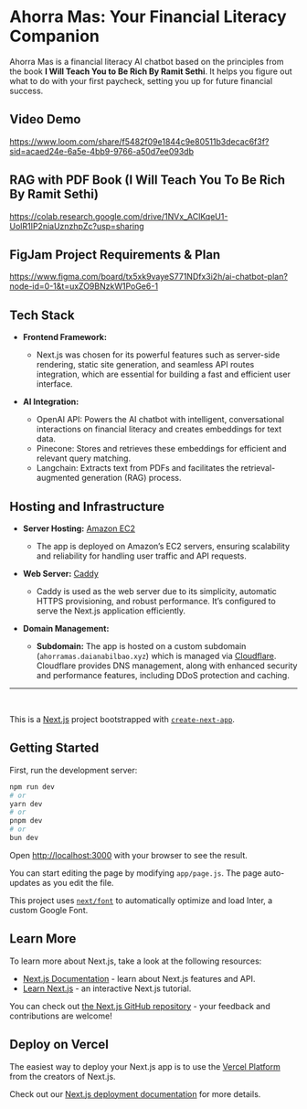# Ahorra Mas: Your Financial Literacy Companion

Ahorra Mas is a financial literacy AI chatbot based on the principles from the book **I Will Teach You to Be Rich By Ramit Sethi**. It helps you figure out what to do with your first paycheck, setting you up for future financial success. 

## Video Demo
https://www.loom.com/share/f5482f09e1844c9e80511b3decac6f3f?sid=acaed24e-6a5e-4bb9-9766-a50d7ee093db

## RAG with PDF Book (I Will Teach You To Be Rich By Ramit Sethi)
https://colab.research.google.com/drive/1NVx_AClKqeU1-UolR1IP2niaUznzhpZc?usp=sharing

## FigJam Project Requirements & Plan
https://www.figma.com/board/tx5xk9vayeS771NDfx3i2h/ai-chatbot-plan?node-id=0-1&t=uxZO9BNzkW1PoGe6-1

## Tech Stack
- **Frontend Framework:**
  - Next.js was chosen for its powerful features such as server-side rendering, static site generation, and seamless API routes integration, which are essential for building a fast and efficient user interface.
  
- **AI Integration:** 
  	- OpenAI API: Powers the AI chatbot with intelligent, conversational interactions on financial literacy and creates embeddings for text data.
	- Pinecone: Stores and retrieves these embeddings for efficient and relevant query matching.
	- Langchain: Extracts text from PDFs and facilitates the retrieval-augmented generation (RAG) process.

## Hosting and Infrastructure

- **Server Hosting:** [Amazon EC2](https://aws.amazon.com/ec2/)
  - The app is deployed on Amazon’s EC2 servers, ensuring scalability and reliability for handling user traffic and API requests.
  
- **Web Server:** [Caddy](https://caddyserver.com/)
  - Caddy is used as the web server due to its simplicity, automatic HTTPS provisioning, and robust performance. It’s configured to serve the Next.js application efficiently.
  
- **Domain Management:**
  - **Subdomain:** The app is hosted on a custom subdomain (`ahorramas.daianabilbao.xyz`) which is managed via [Cloudflare](https://www.cloudflare.com/). Cloudflare provides DNS management, along with enhanced security and performance features, including DDoS protection and caching.
----

<br>

This is a [Next.js](https://nextjs.org/) project bootstrapped with [`create-next-app`](https://github.com/vercel/next.js/tree/canary/packages/create-next-app).

## Getting Started

First, run the development server:

```bash
npm run dev
# or
yarn dev
# or
pnpm dev
# or
bun dev
```

Open [http://localhost:3000](http://localhost:3000) with your browser to see the result.

You can start editing the page by modifying `app/page.js`. The page auto-updates as you edit the file.

This project uses [`next/font`](https://nextjs.org/docs/basic-features/font-optimization) to automatically optimize and load Inter, a custom Google Font.

## Learn More

To learn more about Next.js, take a look at the following resources:

- [Next.js Documentation](https://nextjs.org/docs) - learn about Next.js features and API.
- [Learn Next.js](https://nextjs.org/learn) - an interactive Next.js tutorial.

You can check out [the Next.js GitHub repository](https://github.com/vercel/next.js/) - your feedback and contributions are welcome!

## Deploy on Vercel

The easiest way to deploy your Next.js app is to use the [Vercel Platform](https://vercel.com/new?utm_medium=default-template&filter=next.js&utm_source=create-next-app&utm_campaign=create-next-app-readme) from the creators of Next.js.

Check out our [Next.js deployment documentation](https://nextjs.org/docs/deployment) for more details.
